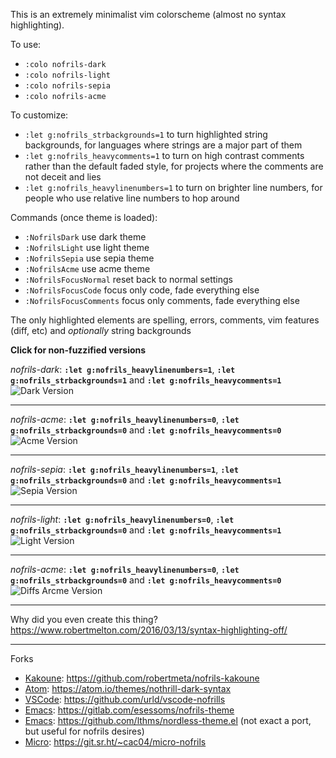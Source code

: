 This is an extremely minimalist vim colorscheme (almost no syntax highlighting).

To use:
- `:colo nofrils-dark`
- `:colo nofrils-light`
- `:colo nofrils-sepia`
- `:colo nofrils-acme`

To customize:
- `:let g:nofrils_strbackgrounds=1` to turn highlighted string backgrounds, for languages where strings are a major part of them
- `:let g:nofrils_heavycomments=1` to turn on high contrast comments rather than the default faded style, for projects where the comments are not deceit and lies
- `:let g:nofrils_heavylinenumbers=1` to turn on brighter line numbers, for people who use relative line numbers to hop around

Commands (once theme is loaded):
- `:NofrilsDark` use dark theme
- `:NofrilsLight` use light theme
- `:NofrilsSepia` use sepia theme
- `:NofrilsAcme` use acme theme
- `:NofrilsFocusNormal` reset back to normal settings
- `:NofrilsFocusCode` focus only code, fade everything else
- `:NofrilsFocusComments` focus only comments, fade everything else

The only highlighted elements are spelling, errors, comments, vim features (diff, etc) and *optionally* string backgrounds

**Click for non-fuzzified versions**

*nofrils-dark*: **`:let g:nofrils_heavylinenumbers=1`**, **`:let g:nofrils_strbackgrounds=1`** and **`:let g:nofrils_heavycomments=1`**
![Dark Version](http://i.imgur.com/1lUx2hY.png)

----

*nofrils-acme*: **`:let g:nofrils_heavylinenumbers=0`**, **`:let g:nofrils_strbackgrounds=0`** and **`:let g:nofrils_heavycomments=0`**
![Acme Version](http://i.imgur.com/yn7OJrY.png)

----

*nofrils-sepia*: **`:let g:nofrils_heavylinenumbers=1`**, **`:let g:nofrils_strbackgrounds=0`** and **`:let g:nofrils_heavycomments=1`**
![Sepia Version](http://i.imgur.com/zwW5kir.png)

----

*nofrils-light*: **`:let g:nofrils_heavylinenumbers=0`**, **`:let g:nofrils_strbackgrounds=0`** and **`:let g:nofrils_heavycomments=1`**
![Light Version](http://i.imgur.com/XXoxztJ.png)

----

*nofrils-acme*: **`:let g:nofrils_heavylinenumbers=0`**, **`:let g:nofrils_strbackgrounds=0`** and **`:let g:nofrils_heavycomments=0`**
![Diffs Arcme Version](http://i.imgur.com/cLcbq7M.png)




----

Why did you even create this thing?  https://www.robertmelton.com/2016/03/13/syntax-highlighting-off/

----

Forks

- [Kakoune](http://kakoune.org/): https://github.com/robertmeta/nofrils-kakoune
- [Atom](https://atom.io/): https://atom.io/themes/nothrill-dark-syntax
- [VSCode](https://code.visualstudio.com/): https://github.com/urld/vscode-nofrills
- [Emacs](https://www.gnu.org/software/emacs/): https://gitlab.com/esessoms/nofrils-theme
- [Emacs](https://www.gnu.org/software/emacs/): https://github.com/lthms/nordless-theme.el (not exact a port, but useful for nofrils desires)
- [Micro](https://micro-editor.github.io/): https://git.sr.ht/~cac04/micro-nofrils
